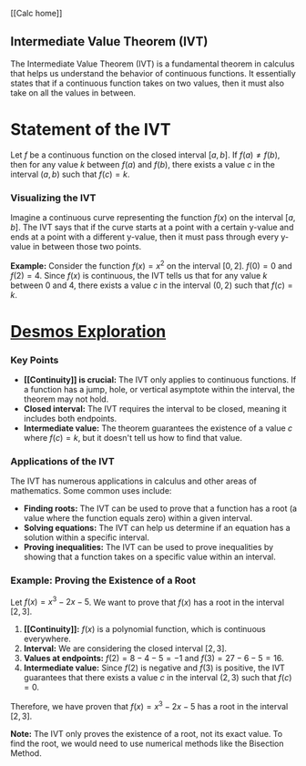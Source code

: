 [[Calc home]]
## Intermediate Value Theorem (IVT)

The Intermediate Value Theorem (IVT) is a fundamental theorem in calculus that helps us understand the behavior of continuous functions. It essentially states that if a continuous function takes on two values, then it must also take on all the values in between.

# Statement of the IVT

Let $f$ be a continuous function on the closed interval $[a,b]$. If $f(a) \neq f(b)$, then for any value $k$ between $f(a)$ and $f(b)$, there exists a value $c$ in the interval $(a,b)$ such that $f(c) = k$.

### Visualizing the IVT

Imagine a continuous curve representing the function $f(x)$ on the interval $[a,b]$.  The IVT says that if the curve starts at a point with a certain y-value and ends at a point with a different y-value, then it must pass through every y-value in between those two points.

**Example:** Consider the function $f(x) = x^2$ on the interval $[0,2]$.  $f(0) = 0$ and $f(2) = 4$.  Since $f(x)$ is continuous, the IVT tells us that for any value $k$ between 0 and 4, there exists a value $c$ in the interval $(0,2)$ such that $f(c) = k$.

# [Desmos Exploration](https://www.desmos.com/calculator/qrkkua0100)

### Key Points

* **[[Continuity]] is crucial:** The IVT only applies to continuous functions. If a function has a jump, hole, or vertical asymptote within the interval, the theorem may not hold.
* **Closed interval:** The IVT requires the interval to be closed, meaning it includes both endpoints.
* **Intermediate value:** The theorem guarantees the existence of a value $c$ where $f(c) = k$, but it doesn't tell us how to find that value.

### Applications of the IVT

The IVT has numerous applications in calculus and other areas of mathematics. Some common uses include:

* **Finding roots:** The IVT can be used to prove that a function has a root (a value where the function equals zero) within a given interval.
* **Solving equations:** The IVT can help us determine if an equation has a solution within a specific interval.
* **Proving inequalities:** The IVT can be used to prove inequalities by showing that a function takes on a specific value within an interval.

### Example: Proving the Existence of a Root

Let $f(x) = x^3 - 2x - 5$. We want to prove that $f(x)$ has a root in the interval $[2,3]$.

1. **[[Continuity]]:**  $f(x)$ is a polynomial function, which is continuous everywhere.
2. **Interval:** We are considering the closed interval $[2,3]$.
3. **Values at endpoints:**  $f(2) = 8 - 4 - 5 = -1$ and $f(3) = 27 - 6 - 5 = 16$.
4. **Intermediate value:** Since $f(2)$ is negative and $f(3)$ is positive, the IVT guarantees that there exists a value $c$ in the interval $(2,3)$ such that $f(c) = 0$. 

Therefore, we have proven that $f(x) = x^3 - 2x - 5$ has a root in the interval $[2,3]$.

**Note:** The IVT only proves the existence of a root, not its exact value. To find the root, we would need to use numerical methods like the Bisection Method.

